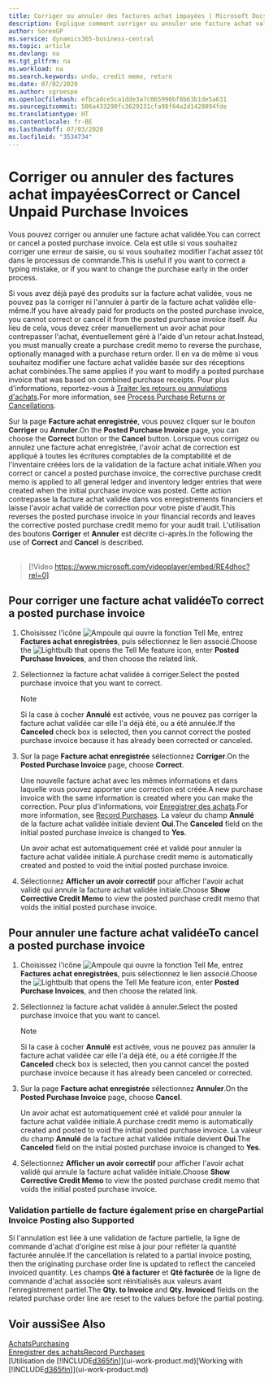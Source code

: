 ```yaml
---
title: Corriger ou annuler des factures achat impayées | Microsoft Docs
description: Explique comment corriger ou annuler une facture achat validée et créer automatiquement un avoir achat.
author: SorenGP
ms.service: dynamics365-business-central
ms.topic: article
ms.devlang: na
ms.tgt_pltfrm: na
ms.workload: na
ms.search.keywords: undo, credit memo, return
ms.date: 07/02/2020
ms.author: sgroespe
ms.openlocfilehash: efbcadce5ca1dde3a7c065990bf8b63b1de5a631
ms.sourcegitcommit: 506a433298fc3629231cfa98f64a2d1428094fde
ms.translationtype: HT
ms.contentlocale: fr-BE
ms.lasthandoff: 07/03/2020
ms.locfileid: "3534734"
---
```

# <a name="correct-or-cancel-unpaid-purchase-invoices"></a><span data-ttu-id="b25ef-103">Corriger ou annuler des factures achat impayées</span><span class="sxs-lookup"><span data-stu-id="b25ef-103">Correct or Cancel Unpaid Purchase Invoices</span></span>

<span data-ttu-id="b25ef-104">Vous pouvez corriger ou annuler une facture achat validée.</span><span class="sxs-lookup"><span data-stu-id="b25ef-104">You can correct or cancel a posted purchase invoice.</span></span> <span data-ttu-id="b25ef-105">Cela est utile si vous souhaitez corriger une erreur de saisie, ou si vous souhaitez modifier l'achat assez tôt dans le processus de commande.</span><span class="sxs-lookup"><span data-stu-id="b25ef-105">This is useful if you want to correct a typing mistake, or if you want to change the purchase early in the order process.</span></span>

<span data-ttu-id="b25ef-106">Si vous avez déjà payé des produits sur la facture achat validée, vous ne pouvez pas la corriger ni l'annuler à partir de la facture achat validée elle-même.</span><span class="sxs-lookup"><span data-stu-id="b25ef-106">If you have already paid for products on the posted purchase invoice, you cannot correct or cancel it from the posted purchase invoice itself.</span></span> <span data-ttu-id="b25ef-107">Au lieu de cela, vous devez créer manuellement un avoir achat pour contrepasser l'achat, éventuellement géré à l'aide d'un retour achat.</span><span class="sxs-lookup"><span data-stu-id="b25ef-107">Instead, you must manually create a purchase credit memo to reverse the purchase, optionally managed with a purchase return order.</span></span> <span data-ttu-id="b25ef-108">Il en va de même si vous souhaitez modifier une facture achat validée basée sur des réceptions achat combinées.</span><span class="sxs-lookup"><span data-stu-id="b25ef-108">The same applies if you want to modify a posted purchase invoice that was based on combined purchase receipts.</span></span> <span data-ttu-id="b25ef-109">Pour plus d'informations, reportez-vous à [Traiter les retours ou annulations d'achats](purchasing-how-process-purchase-returns-cancellations.md).</span><span class="sxs-lookup"><span data-stu-id="b25ef-109">For more information, see [Process Purchase Returns or Cancellations](purchasing-how-process-purchase-returns-cancellations.md).</span></span>

<span data-ttu-id="b25ef-110">Sur la page **Facture achat enregistrée**, vous pouvez cliquer sur le bouton **Corriger** ou **Annuler**.</span><span class="sxs-lookup"><span data-stu-id="b25ef-110">On the **Posted Purchase Invoice** page, you can choose the **Correct** button or the **Cancel** button.</span></span> <span data-ttu-id="b25ef-111">Lorsque vous corrigez ou annulez une facture achat enregistrée, l'avoir achat de correction est appliqué à toutes les écritures comptables de la comptabilité et de l'inventaire créées lors de la validation de la facture achat initiale.</span><span class="sxs-lookup"><span data-stu-id="b25ef-111">When you correct or cancel a posted purchase invoice, the corrective purchase credit memo is applied to all general ledger and inventory ledger entries that were created when the initial purchase invoice was posted.</span></span> <span data-ttu-id="b25ef-112">Cette action contrepasse la facture achat validée dans vos enregistrements financiers et laisse l'avoir achat validé de correction pour votre piste d'audit.</span><span class="sxs-lookup"><span data-stu-id="b25ef-112">This reverses the posted purchase invoice in your financial records and leaves the corrective posted purchase credit memo for your audit trail.</span></span> <span data-ttu-id="b25ef-113">L'utilisation des boutons **Corriger** et **Annuler** est décrite ci-après.</span><span class="sxs-lookup"><span data-stu-id="b25ef-113">In the following the use of **Correct** and **Cancel** is described.</span></span>
<br><br>
> [!Video https://www.microsoft.com/videoplayer/embed/RE4dhoc?rel=0]

## <a name="to-correct-a-posted-purchase-invoice"></a><span data-ttu-id="b25ef-114">Pour corriger une facture achat validée</span><span class="sxs-lookup"><span data-stu-id="b25ef-114">To correct a posted purchase invoice</span></span>
1. <span data-ttu-id="b25ef-115">Choisissez l'icône ![Ampoule qui ouvre la fonction Tell Me](media/ui-search/search_small.png "Dites-moi ce que vous voulez faire"), entrez **Factures achat enregistrées**, puis sélectionnez le lien associé.</span><span class="sxs-lookup"><span data-stu-id="b25ef-115">Choose the ![Lightbulb that opens the Tell Me feature](media/ui-search/search_small.png "Tell me what you want to do") icon, enter **Posted Purchase Invoices**, and then choose the related link.</span></span>  
2. <span data-ttu-id="b25ef-116">Sélectionnez la facture achat validée à corriger.</span><span class="sxs-lookup"><span data-stu-id="b25ef-116">Select the posted purchase invoice that you want to correct.</span></span>  

    > [!NOTE]  
    >   <span data-ttu-id="b25ef-117">Si la case à cocher **Annulé** est activée, vous ne pouvez pas corriger la facture achat validée car elle l'a déjà été, ou a été annulée.</span><span class="sxs-lookup"><span data-stu-id="b25ef-117">If the **Canceled** check box is selected, then you cannot correct the posted purchase invoice because it has already been corrected or canceled.</span></span>
3. <span data-ttu-id="b25ef-118">Sur la page **Facture achat enregistrée** sélectionnez **Corriger**.</span><span class="sxs-lookup"><span data-stu-id="b25ef-118">On the **Posted Purchase Invoice** page, choose **Correct**.</span></span>

    <span data-ttu-id="b25ef-119">Une nouvelle facture achat avec les mêmes informations et dans laquelle vous pouvez apporter une correction est créée.</span><span class="sxs-lookup"><span data-stu-id="b25ef-119">A new purchase invoice with the same information is created where you can make the correction.</span></span> <span data-ttu-id="b25ef-120">Pour plus d'informations, voir [Enregistrer des achats](purchasing-how-record-purchases.md).</span><span class="sxs-lookup"><span data-stu-id="b25ef-120">For more information, see [Record Purchases](purchasing-how-record-purchases.md).</span></span> <span data-ttu-id="b25ef-121">La valeur du champ **Annulé** de la facture achat validée initiale devient **Oui**.</span><span class="sxs-lookup"><span data-stu-id="b25ef-121">The **Canceled** field on the initial posted purchase invoice is changed to **Yes**.</span></span>

    <span data-ttu-id="b25ef-122">Un avoir achat est automatiquement créé et validé pour annuler la facture achat validée initiale.</span><span class="sxs-lookup"><span data-stu-id="b25ef-122">A purchase credit memo is automatically created and posted to void the initial posted purchase invoice.</span></span>
4. <span data-ttu-id="b25ef-123">Sélectionnez **Afficher un avoir correctif** pour afficher l'avoir achat validé qui annule la facture achat validée initiale.</span><span class="sxs-lookup"><span data-stu-id="b25ef-123">Choose **Show Corrective Credit Memo** to view the posted purchase credit memo that voids the initial posted purchase invoice.</span></span>

## <a name="to-cancel-a-posted-purchase-invoice"></a><span data-ttu-id="b25ef-124">Pour annuler une facture achat validée</span><span class="sxs-lookup"><span data-stu-id="b25ef-124">To cancel a posted purchase invoice</span></span>
1. <span data-ttu-id="b25ef-125">Choisissez l'icône ![Ampoule qui ouvre la fonction Tell Me](media/ui-search/search_small.png "Dites-moi ce que vous voulez faire"), entrez **Factures achat enregistrées**, puis sélectionnez le lien associé.</span><span class="sxs-lookup"><span data-stu-id="b25ef-125">Choose the ![Lightbulb that opens the Tell Me feature](media/ui-search/search_small.png "Tell me what you want to do") icon, enter **Posted Purchase Invoices**, and then choose the related link.</span></span>  
2. <span data-ttu-id="b25ef-126">Sélectionnez la facture achat validée à annuler.</span><span class="sxs-lookup"><span data-stu-id="b25ef-126">Select the posted purchase invoice that you want to cancel.</span></span>

    > [!NOTE]  
    >   <span data-ttu-id="b25ef-127">Si la case à cocher **Annulé** est activée, vous ne pouvez pas annuler la facture achat validée car elle l'a déjà été, ou a été corrigée.</span><span class="sxs-lookup"><span data-stu-id="b25ef-127">If the **Canceled** check box is selected, then you cannot cancel the posted purchase invoice because it has already been canceled or corrected.</span></span>
3. <span data-ttu-id="b25ef-128">Sur la page **Facture achat enregistrée** sélectionnez **Annuler**.</span><span class="sxs-lookup"><span data-stu-id="b25ef-128">On the **Posted Purchase Invoice** page, choose **Cancel**.</span></span>

    <span data-ttu-id="b25ef-129">Un avoir achat est automatiquement créé et validé pour annuler la facture achat validée initiale.</span><span class="sxs-lookup"><span data-stu-id="b25ef-129">A purchase credit memo is automatically created and posted to void the initial posted purchase invoice.</span></span> <span data-ttu-id="b25ef-130">La valeur du champ **Annulé** de la facture achat validée initiale devient **Oui**.</span><span class="sxs-lookup"><span data-stu-id="b25ef-130">The **Canceled** field on the initial posted purchase invoice is changed to **Yes**.</span></span>
4. <span data-ttu-id="b25ef-131">Sélectionnez **Afficher un avoir correctif** pour afficher l'avoir achat validé qui annule la facture achat validée initiale.</span><span class="sxs-lookup"><span data-stu-id="b25ef-131">Choose **Show Corrective Credit Memo** to view the posted purchase credit memo that voids the initial posted purchase invoice.</span></span>

### <a name="partial-invoice-posting-also-supported"></a><span data-ttu-id="b25ef-132">Validation partielle de facture également prise en charge</span><span class="sxs-lookup"><span data-stu-id="b25ef-132">Partial Invoice Posting also Supported</span></span>
<span data-ttu-id="b25ef-133">Si l'annulation est liée à une validation de facture partielle, la ligne de commande d'achat d'origine est mise à jour pour refléter la quantité facturée annulée.</span><span class="sxs-lookup"><span data-stu-id="b25ef-133">If the cancellation is related to a partial invoice posting, then the originating purchase order line is updated to reflect the canceled invoiced quantity.</span></span> <span data-ttu-id="b25ef-134">Les champs **Qté à facturer** et **Qté facturée** de la ligne de commande d'achat associée sont réinitialisés aux valeurs avant l'enregistrement partiel.</span><span class="sxs-lookup"><span data-stu-id="b25ef-134">The **Qty. to Invoice** and **Qty. Invoiced** fields on the related purchase order line are reset to the values before the partial posting.</span></span>

## <a name="see-also"></a><span data-ttu-id="b25ef-135">Voir aussi</span><span class="sxs-lookup"><span data-stu-id="b25ef-135">See Also</span></span>
[<span data-ttu-id="b25ef-136">Achats</span><span class="sxs-lookup"><span data-stu-id="b25ef-136">Purchasing</span></span>](purchasing-manage-purchasing.md)  
[<span data-ttu-id="b25ef-137">Enregistrer des achats</span><span class="sxs-lookup"><span data-stu-id="b25ef-137">Record Purchases</span></span>](purchasing-how-record-purchases.md)  
<span data-ttu-id="b25ef-138">[Utilisation de [!INCLUDE[d365fin](includes/d365fin_md.md)]](ui-work-product.md)</span><span class="sxs-lookup"><span data-stu-id="b25ef-138">[Working with [!INCLUDE[d365fin](includes/d365fin_md.md)]](ui-work-product.md)</span></span>

